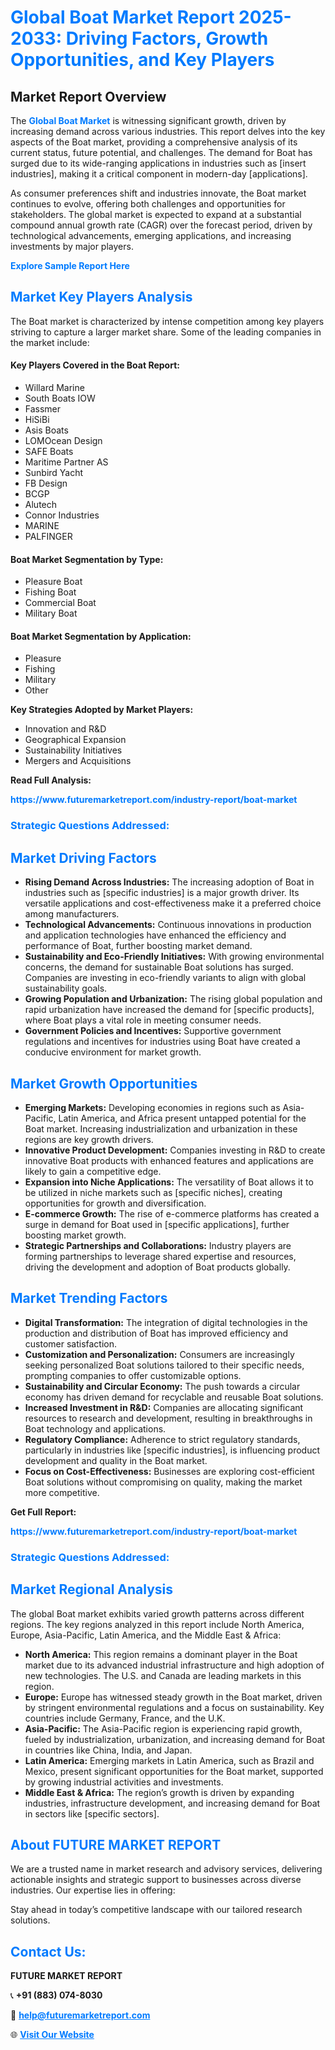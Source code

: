 <h1 style="color: #007BFF;">Global Boat Market Report 2025-2033: Driving Factors, Growth Opportunities, and Key Players</h1>

<section id="overview">
<h2>Market Report Overview</h2>
<p>The <a href="https://www.futuremarketreport.com/industry-report/boat-market" style="color: #007BFF; text-decoration: none;"><strong>Global Boat Market</strong></a> is witnessing significant growth, driven by increasing demand across various industries. This report delves into the key aspects of the Boat market, providing a comprehensive analysis of its current status, future potential, and challenges. The demand for Boat has surged due to its wide-ranging applications in industries such as [insert industries], making it a critical component in modern-day [applications].</p>
<p>As consumer preferences shift and industries innovate, the Boat market continues to evolve, offering both challenges and opportunities for stakeholders. The global market is expected to expand at a substantial compound annual growth rate (CAGR) over the forecast period, driven by technological advancements, emerging applications, and increasing investments by major players.</p>
</section>

<section id="overview">
<p><a href="https://www.futuremarketreport.com/request-sample/reportId=46999" style="color: #007BFF; text-decoration: none;"><strong>Explore Sample Report Here</strong></a></p>
</section>

<section id="key-players">
<h2 style="color: #007BFF;">Market Key Players Analysis</h2>
<p>The Boat market is characterized by intense competition among key players striving to capture a larger market share. Some of the leading companies in the market include:</p>
<h4>Key Players Covered in the Boat Report:</h4>
<ul><li>Willard Marine</li><li>South Boats IOW</li><li>Fassmer</li><li>HiSiBi</li><li>Asis Boats</li><li>LOMOcean Design</li><li>SAFE Boats</li><li>Maritime Partner AS</li><li>Sunbird Yacht</li><li>FB Design</li><li>BCGP</li><li>Alutech</li><li>Connor Industries</li><li>MARINE</li><li>PALFINGER</li></ul>
<h4>Boat Market Segmentation by Type:</h4>
<ul><li>Pleasure Boat</li><li>Fishing Boat</li><li>Commercial Boat</li><li>Military Boat</li></ul>

<h4>Boat Market Segmentation by Application:</h4>
<ul><li>Pleasure</li><li>Fishing</li><li>Military</li><li>Other</li></ul>
<p><strong>Key Strategies Adopted by Market Players:</strong></p>
<ul>
<li>Innovation and R&D</li>
<li>Geographical Expansion</li>
<li>Sustainability Initiatives</li>
<li>Mergers and Acquisitions</li>
</ul>
</section>

<section>
<p><strong>Read Full Analysis: </strong></p><a href="https://www.futuremarketreport.com/industry-report/boat-market" style="color: #007BFF; text-decoration: none;"><strong>https://www.futuremarketreport.com/industry-report/boat-market</strong></a>
<h3 style="color: #007BFF;">Strategic Questions Addressed:</h3>
</section>

<section id="driving-factors">
<h2 style="color: #007BFF;">Market Driving Factors</h2>
<ul>
<li><strong>Rising Demand Across Industries:</strong> The increasing adoption of Boat in industries such as [specific industries] is a major growth driver. Its versatile applications and cost-effectiveness make it a preferred choice among manufacturers.</li>
<li><strong>Technological Advancements:</strong> Continuous innovations in production and application technologies have enhanced the efficiency and performance of Boat, further boosting market demand.</li>
<li><strong>Sustainability and Eco-Friendly Initiatives:</strong> With growing environmental concerns, the demand for sustainable Boat solutions has surged. Companies are investing in eco-friendly variants to align with global sustainability goals.</li>
<li><strong>Growing Population and Urbanization:</strong> The rising global population and rapid urbanization have increased the demand for [specific products], where Boat plays a vital role in meeting consumer needs.</li>
<li><strong>Government Policies and Incentives:</strong> Supportive government regulations and incentives for industries using Boat have created a conducive environment for market growth.</li>
</ul>
</section>

<section id="growth-opportunities">
<h2 style="color: #007BFF;">Market Growth Opportunities</h2>
<ul>
<li><strong>Emerging Markets:</strong> Developing economies in regions such as Asia-Pacific, Latin America, and Africa present untapped potential for the Boat market. Increasing industrialization and urbanization in these regions are key growth drivers.</li>
<li><strong>Innovative Product Development:</strong> Companies investing in R&D to create innovative Boat products with enhanced features and applications are likely to gain a competitive edge.</li>
<li><strong>Expansion into Niche Applications:</strong> The versatility of Boat allows it to be utilized in niche markets such as [specific niches], creating opportunities for growth and diversification.</li>
<li><strong>E-commerce Growth:</strong> The rise of e-commerce platforms has created a surge in demand for Boat used in [specific applications], further boosting market growth.</li>
<li><strong>Strategic Partnerships and Collaborations:</strong> Industry players are forming partnerships to leverage shared expertise and resources, driving the development and adoption of Boat products globally.</li>
</ul>
</section>

<section id="trending-factors">
<h2 style="color: #007BFF;">Market Trending Factors</h2>
<ul>
<li><strong>Digital Transformation:</strong> The integration of digital technologies in the production and distribution of Boat has improved efficiency and customer satisfaction.</li>
<li><strong>Customization and Personalization:</strong> Consumers are increasingly seeking personalized Boat solutions tailored to their specific needs, prompting companies to offer customizable options.</li>
<li><strong>Sustainability and Circular Economy:</strong> The push towards a circular economy has driven demand for recyclable and reusable Boat solutions.</li>
<li><strong>Increased Investment in R&D:</strong> Companies are allocating significant resources to research and development, resulting in breakthroughs in Boat technology and applications.</li>
<li><strong>Regulatory Compliance:</strong> Adherence to strict regulatory standards, particularly in industries like [specific industries], is influencing product development and quality in the Boat market.</li>
<li><strong>Focus on Cost-Effectiveness:</strong> Businesses are exploring cost-efficient Boat solutions without compromising on quality, making the market more competitive.</li>
</ul>
</section>

<section>
<p><strong>Get Full Report: </strong></p><a href="https://www.futuremarketreport.com/industry-report/boat-market" style="color: #007BFF; text-decoration: none;"><strong>https://www.futuremarketreport.com/industry-report/boat-market</strong></a>
<h3 style="color: #007BFF;">Strategic Questions Addressed:</h3>
</section>


<section id="regional-analysis">
<h2 style="color: #007BFF;">Market Regional Analysis</h2>
<p>The global Boat market exhibits varied growth patterns across different regions. The key regions analyzed in this report include North America, Europe, Asia-Pacific, Latin America, and the Middle East & Africa:</p>
<ul>
<li><strong>North America:</strong> This region remains a dominant player in the Boat market due to its advanced industrial infrastructure and high adoption of new technologies. The U.S. and Canada are leading markets in this region.</li>
<li><strong>Europe:</strong> Europe has witnessed steady growth in the Boat market, driven by stringent environmental regulations and a focus on sustainability. Key countries include Germany, France, and the U.K.</li>
<li><strong>Asia-Pacific:</strong> The Asia-Pacific region is experiencing rapid growth, fueled by industrialization, urbanization, and increasing demand for Boat in countries like China, India, and Japan.</li>
<li><strong>Latin America:</strong> Emerging markets in Latin America, such as Brazil and Mexico, present significant opportunities for the Boat market, supported by growing industrial activities and investments.</li>
<li><strong>Middle East & Africa:</strong> The region’s growth is driven by expanding industries, infrastructure development, and increasing demand for Boat in sectors like [specific sectors].</li>
</ul>
</section>

<footer>
<h2 style="color: #007BFF;">About FUTURE MARKET REPORT</h2>
<p>We are a trusted name in market research and advisory services, delivering actionable insights and strategic support to businesses across diverse industries. Our expertise lies in offering:</p>

<p>Stay ahead in today’s competitive landscape with our tailored research solutions.</p>

<h2 style="color: #007BFF;">Contact Us:</h2>
<p><strong>FUTURE MARKET REPORT</strong></p>
<p>📞 <strong>+91 (883) 074-8030</strong></p>
<p>📧 <strong><a href="mailto:help@futuremarketreport.com" style="color: #007BFF;">help@futuremarketreport.com</a></strong></p>
<p>🌐 <strong><a href="https://www.futuremarketreport.com/" style="color: #007BFF;">Visit Our Website</a></strong></p>
</footer>